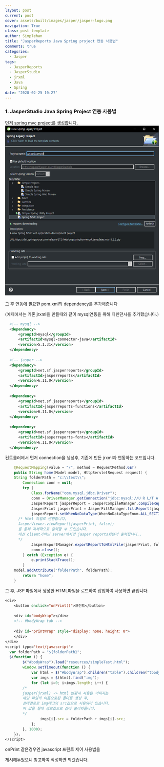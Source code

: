 ```yaml
---
layout: post
current: post
cover: assets/built/images/jasper/jasper-logo.png
navigation: True
class: post-template
author: Simplehan
title: "JasperReports Java Spring project 연동 사용법"
comments: true
categories:
  - Jasper
tags:
  - JasperReports
  - JasperStudio
  - jrxml
  - Java
  - Spring
date: "2020-02-25 10:27"
---
```


### 1. JasperStudio Java Spring Project 연동 사용법

먼저 spring mvc project를 생성합니다.
![img](\assets\built\images\jasper\20200225165313_048_STS.png)

그 후 연동에 필요한 pom.xml의 dependency를 추가해줍니다

(예제에서는 기존 jrxml을 만들때와 같이 mysql연동을 위해 디펜던시를 추가했습니다.)
```xml
  <!-- mysql -->
  <dependency>
      <groupId>mysql</groupId>
      <artifactId>mysql-connector-java</artifactId>
      <version>5.1.31</version>
  </dependency>

  <!-- jasper -->
  <dependency>
      <groupId>net.sf.jasperreports</groupId>
      <artifactId>jasperreports</artifactId>
      <version>6.11.0</version>
  </dependency>

  <dependency>
      <groupId>net.sf.jasperreports</groupId>
      <artifactId>jasperreports-functions</artifactId>
      <version>6.11.0</version>
  </dependency>

  <dependency>
      <groupId>net.sf.jasperreports</groupId>
      <artifactId>jasperreports-fonts</artifactId>
      <version>6.11.0</version>
  </dependency>
```

컨트롤러에서 먼저 connection을 생성후, 기존에 만든 jrxml과 연동하는 코드입니다.

```java
	@RequestMapping(value = "/", method = RequestMethod.GET)
	public String home(Model model, HttpServletRequest request) {
    String folderPath = "c:\\test\\";
		Connection conn = null;
		try {
			Class.forName("com.mysql.jdbc.Driver");
			conn = DriverManager.getConnection("jdbc:mysql://U R L/T A B L E", "U S E R", "P A S S W O R D");
			JasperReport jasperReport = JasperCompileManager.compileReport(folderPath+"simpleTest.jrxml");
			JasperPrint jasperPrint = JasperFillManager.fillReport(jasperReport, null, conn);
			jasperReport.setWhenNoDataType(WhenNoDataTypeEnum.ALL_SECTIONS_NO_DETAIL);
      /* html 파일로 변환합니다, 
      JasperViewer.viewReport(jasperPrint, false);
      를 통해 자체적으로 출력할 수 도있습니다.
      대신 client가아닌 server에서만 jasper reports화면이 출력됩니다..
      */
			JasperExportManager.exportReportToHtmlFile(jasperPrint, folderPath+"simpleTest.html");
			conn.close();
		} catch (Exception e) {
			e.printStackTrace();
		}		
    model.addAttribute("folderPath", folderPath);
		return "home";
	}
```

그 후, JSP 파일에서 생성한 HTML파일을 로드하여 삽입하여 사용하면 끝입니다.

```jsp
<div>
	<button onclick="onPrint()">프린트</button>
	
	<div id="bodyWrap"></div>
	<!-- #bodyWrap tab -->
	
	<div id="printWrap" style="display: none; height: 0">
	</div>
</div>
<script type="text/javascript">
  var folderPath = "${folderPath}";
  $(function () {
		$("#bodyWrap").load("resources/simpleTest.html");
		window.setTimeout(function () {
			var html = $("#bodyWrap").children("table").children("tbody").children("tr").children("td")[1];
			var imgs = $(html).find("img");
			for (let i=0; i<imgs.length; i++) {
        /*
        jasper(jrxml) -> html 변환시 사용된 이미지는 
        해당 파일의 이름으로된 폴더를 생성 후, 
        상대경로로 img태그의 src값으로 사용되어 있습니다.
        이 값을 절대 경로값으로 잡아 불러와줍니다.
        */
				imgs[i].src = folderPath + imgs[i].src;
			};
	    }, 1000);
	});
</script>
```

onPrint 같은경우엔 javascript 프린트 제어 사용법을

게시해두었으니 참고하여 작성하면 되겠습니다.